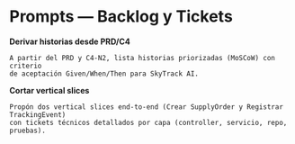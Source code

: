 # Prompts — Backlog y Tickets

**Derivar historias desde PRD/C4**
```
A partir del PRD y C4-N2, lista historias priorizadas (MoSCoW) con criterio
de aceptación Given/When/Then para SkyTrack AI.
```

**Cortar vertical slices**
```
Propón dos vertical slices end-to-end (Crear SupplyOrder y Registrar TrackingEvent)
con tickets técnicos detallados por capa (controller, servicio, repo, pruebas).
```
